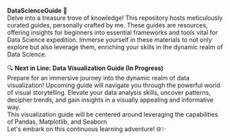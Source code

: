 **DataScienceGuide** 🚀 <br>
Delve into a treasure trove of knowledge! This repository hosts meticulously curated guides, personally crafted by me. These guides are resources, offering insights for beginners into essential frameworks and tools vital for Data Science expedition. Immerse yourself in these materials to not only explore but also leverage them, enriching your skills in the dynamic realm of Data Science.

🔍 **Next in Line: Data Visualization Guide (In Progress)** <br>
Prepare for an immersive journey into the dynamic realm of data visualization! Upcoming guide will navigate you through the powerful world of visual storytelling. Elevate your data analysis skills, uncover patterns, decipher trends, and gain insights in a visually appealing and informative way.
<br>
This visualization guide will be centered around leveraging the capabilities of Pandas, Matplotlib, and Seaborn<br>
Let's embark on this continuous learning adventure! 🌐✨ 
